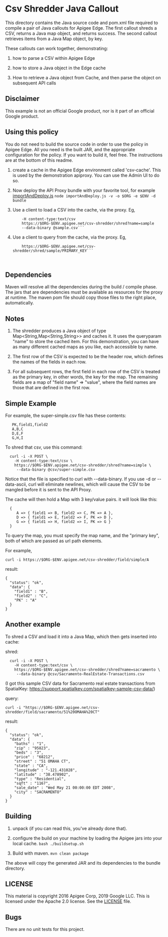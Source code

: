# Csv Shredder Java Callout

This directory contains the Java source code and pom.xml file required to
compile a pair of Java callouts for Apigee Edge.  The first callout shreds a CSV, returns a Java map object, and returns success.  The second callout retrieves items from a Java Map object, by key.

These callouts can work together, demonstrating:

1. how to parse a CSV within Apigee Edge

2. how to store a Java object in the Edge cache

3. How to retrieve a Java object from Cache, and then parse the object on subsequent API calls


## Disclaimer

This example is not an official Google product, nor is it part of an official Google product.


## Using this policy

You do not need to build the source code in order to use the policy in Apigee Edge.
All you need is the built JAR, and the appropriate configuration for the policy.
If you want to build it, feel free.  The instructions are at the bottom of this readme.


1. create a cache in the Apigee Edge environment called 'csv-cache'.  This is used by the
demonstration apiproxy.  You can use the Admin UI to do so.

2. Now deploy the API Proxy bundle with your favorite tool, for example [importAndDeploy.js](https://github.com/DinoChiesa/apigee-edge-js/blob/master/examples/importAndDeploy.js)
   ```node importAndDeploy.js -v -o $ORG -e $ENV -d bundle```

3. Use a client to load a CSV into the cache, via the proxy. Eg,
   ```curl -i -X POST
       -H content-type:text/csv
       https://$ORG-$ENV.apigee.net/csv-shredder/shred?name=sample
       --data-binary @sample.csv```

4. Use a client to query from the cache, via the proxy. Eg,
   ```curl -i -X GET
       https://$ORG-$ENV.apigee.net/csv-shredder/shred/sample/PRIMARY_KEY```



## Dependencies

Maven will resolve all the dependencies during the build / compile phase. 
The jars that are dependencies must be available  as resources for the proxy at runtime.
The maven pom file should copy those files to the right place, automatically.

## Notes

1. The shredder produces a Java object of type Map<String,Map<String,String>>
   and caches it. It uses the queryparam "name" to store the cached item.
   For this demonstration, you can have as many different cached maps as you like, each accessible by name.

2. The first row of the CSV is expected to be the header row, which defines the names of the fields in each row.

3. For all subsequent rows, the first field in each row of the CSV is
   treated as the primary key, in other words, the key for the map.  The remaining fields
   are a map of "field name" => "value", where the field names are those
   that are defined in the first row.


## Simple Example

For example, the super-simple.csv file has these contents:

```
   PK,field1,field2
   A,B,C
   D,E,F
   G,H,I
```

To shred that csv, use this command:

```
  curl -i -X POST \
    -H content-type:text/csv \
    https://$ORG-$ENV.apigee.net/csv-shredder/shred?name=simple \
     --data-binary @csv/super-simple.csv
```

Notice that the file is specified to curl with --data-binary. If you use -d or --data-ascii, curl will eliminate newlines, which will cause the CSV to be mangled before it is sent to the API Proxy.


The cache will then hold a Map with 3 key/value pairs. it will look like this:

```
  {
     A => { field1 => B, field2 => C, PK => A },
     D => { field1 => E, field2 => F, PK => D },
     G => { field1 => H, field2 => I, PK => G }
  }
```

To query the map, you must specify the map name, and the "primary key", both of which are passed as url path elements.

For example,

```curl -i https://$ORG-$ENV.apigee.net/csv-shredder/field/simple/A```

result:
```
{
  "status": "ok",
  "data": {
    "field1" : "B",
    "field2" : "C",
    "PK" : "A"
  }
}
```

## Another example

To shred a CSV and load it into a Java Map, which then gets inserted into cache:

shred:
```
  curl -i -X POST \
    -H content-type:text/csv \
    https://$ORG-$ENV.apigee.net/csv-shredder/shred?name=sacramento \
     --data-binary @csv/Sacramento-RealEstate-Transactions.csv
```

(I got this sample CSV data for Sacramento real estate transactions from SpatialKey:
  https://support.spatialkey.com/spatialkey-sample-csv-data/)

query:

```curl -i "https://$ORG-$ENV.apigee.net/csv-shredder/field/sacramento/51%20OMAHA%20CT"```

result:

```
{
  "status": "ok",
  "data": {
    "baths" : "1",
    "zip" : "95823",
    "beds" : "3",
    "price" : "68212",
    "street" : "51 OMAHA CT",
    "state" : "CA",
    "longitude" : "-121.431028",
    "latitude" : "38.478902",
    "type" : "Residential",
    "sqft" : "1167",
    "sale_date" : "Wed May 21 00:00:00 EDT 2008",
    "city" : "SACRAMENTO"
  }
}
```


## Building

1. unpack (if you can read this, you've already done that).

2. configure the build on your machine by loading the Apigee jars into your local cache.
  ```bash ./buildsetup.sh```

3. Build with maven.
  ```mvn clean package```

  The above will copy the generated JAR and its dependencies to the bundle directory.


## LICENSE

This material is copyright 2016 Apigee Corp, 2019 Google LLC.
This is licensed under the Apache 2.0 license. See the [LICENSE](LICENSE) file.


## Bugs

There are no unit tests for this project.
